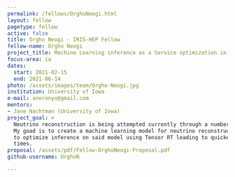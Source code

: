 ```yaml
---
permalink: /fellows/OrghoNeogi.html
layout: fellow
pagetype: fellow
active: false
title: Orgho Neogi - IRIS-HEP Fellow
fellow-name: Orgho Neogi
project_title: Machine Learning inference as a Service optimization in neutrino reconstruction
focus-area: ia
dates:
  start: 2021-02-15
  end: 2021-08-14
photo: /assets/images/team/Orgho-Neogi.jpg
institution: University of Iowa
e-mail: anoronyo@gmail.com
mentors:
- Jane Nachtman (University of Iowa)
project_goal: >
  Neutrino reconstruction is being attempted currently through a number of techniques.
  My goad is to create a machine learning model for neutrino reconstruction. Then
  to optimize inference on said model using Tensor RT leading to quicker inference
  times.
proposal: /assets/pdf/Fellow-OrghoNeogi-Proposal.pdf
github-username: OrghoN

---
```

